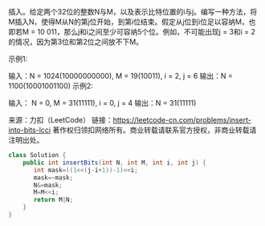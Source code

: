 
插入。给定两个32位的整数N与M，以及表示比特位置的i与j。编写一种方法，将M插入N，使得M从N的第j位开始，到第i位结束。假定从j位到i位足以容纳M，也即若M = 10 011，那么j和i之间至少可容纳5个位。例如，不可能出现j = 3和i = 2的情况，因为第3位和第2位之间放不下M。

示例1:

 输入：N = 1024(10000000000), M = 19(10011), i = 2, j = 6
 输出：N = 1100(10001001100)
示例2:

 输入： N = 0, M = 31(11111), i = 0, j = 4
 输出：N = 31(11111)

来源：力扣（LeetCode）
链接：https://leetcode-cn.com/problems/insert-into-bits-lcci
著作权归领扣网络所有。商业转载请联系官方授权，非商业转载请注明出处。

```java
class Solution {
    public int insertBits(int N, int M, int i, int j) {
       int mask=((1<<(j-i+1))-1)<<i;
       mask=~mask;
       N&=mask;
       M=M<<i;
       return M|N;
    }
}
```

